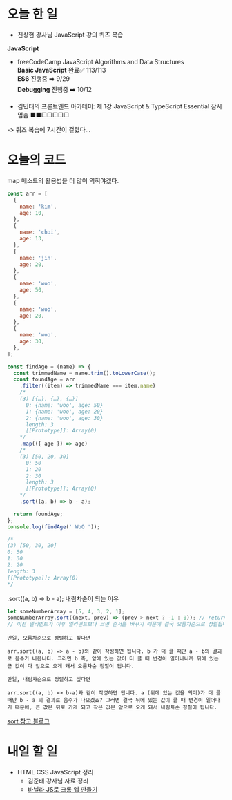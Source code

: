 # 오늘 한 일

- 진상현 강사님 JavaScript 강의 퀴즈 복습

<strong>JavaScript</strong>

- freeCodeCamp JavaScript Algorithms and Data Structures  
  <b>Basic JavaScript</b> 완료✅ 113/113  
  <b>ES6</b> 진행중 ➡️ 9/29  
  <b>Debugging</b> 진행중 ➡️ 10/12

- 김민태의 프론트엔드 아카데미: 제 1강 JavaScript & TypeScript Essential 잠시 멈춤 ■■□□□□□

-> 퀴즈 복습에 7시간이 걸렸다...

# 오늘의 코드

map 메소드의 활용법을 더 많이 익혀야겠다.

```js
const arr = [
  {
    name: 'kim',
    age: 10,
  },
  {
    name: 'choi',
    age: 13,
  },
  {
    name: 'jin',
    age: 20,
  },
  {
    name: 'woo',
    age: 50,
  },
  {
    name: 'woo',
    age: 20,
  },
  {
    name: 'woo',
    age: 30,
  },
];

const findAge = (name) => {
  const trimmedName = name.trim().toLowerCase();
  const foundAge = arr
    .filter((item) => trimmedName === item.name)
    /*
    (3) [{…}, {…}, {…}]
      0: {name: 'woo', age: 50}
      1: {name: 'woo', age: 20}
      2: {name: 'woo', age: 30}
      length: 3
      [[Prototype]]: Array(0)
    */
    .map(({ age }) => age)
    /*
    (3) [50, 20, 30]
      0: 50
      1: 20
      2: 30
      length: 3
      [[Prototype]]: Array(0)
    */
    .sort((a, b) => b - a);

  return foundAge;
};
console.log(findAge(' WoO '));

/*
(3) [50, 30, 20]
0: 50
1: 30
2: 20
length: 3 
[[Prototype]]: Array(0)
*/
```

.sort((a, b) => b - a); 내림차순이 되는 이유

```js
let someNumberArray = [5, 4, 3, 2, 1];
someNumberArray.sort((next, prev) => (prev > next ? -1 : 0)); // return [1, 2, 3, 4, 5]
// 이전 엘리먼트가 이후 엘리먼트보다 크면 순서를 바꾸기 때문에 결국 오름차순으로 정렬됩니다.
```

```
만일, 오름차순으로 정렬하고 싶다면

arr.sort((a, b) => a - b)와 같이 작성하면 됩니다. b 가 더 클 때만 a - b의 결과로 음수가 나옵니다. 그러면 b 즉, 앞에 있는 값이 더 클 때 변경이 일어나니까 뒤에 있는 큰 값이 다 앞으로 오게 돼서 오름차순 정렬이 됩니다.

만일, 내림차순으로 정렬하고 싶다면

arr.sort((a, b) => b-a)와 같이 작성하면 됩니다. a (뒤에 있는 값을 의미)가 더 클 때만 b - a 의 결과로 음수가 나오겠죠? 그러면 결국 뒤에 있는 값이 클 때 변경이 일어나기 때문에, 큰 값은 뒤로 가게 되고 작은 값은 앞으로 오게 돼서 내림차순 정렬이 됩니다.
```

[sort 참고 블로그](https://velog.io/@jakeseo_me/Javascript-Sort%ED%95%A8%EC%88%98%EC%97%90-%EB%8C%80%ED%95%9C-%EC%9E%A1%EC%A7%80%EC%8B%9D)

# 내일 할 일

- HTML CSS JavaScript 정리
  - 김준태 강사님 자료 정리
  - [바닐라 JS로 크롬 앱 만들기](https://nomadcoders.co/javascript-for-beginners)

